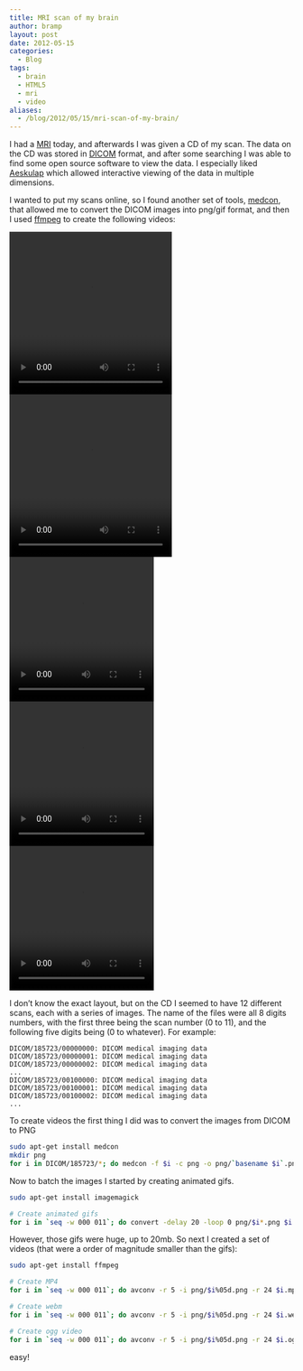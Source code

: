 ```yaml
---
title: MRI scan of my brain
author: bramp
layout: post
date: 2012-05-15
categories:
  - Blog
tags:
  - brain
  - HTML5
  - mri
  - video
aliases:
  - /blog/2012/05/15/mri-scan-of-my-brain/
---
```


I had a [MRI][1] today, and afterwards I was given a CD of my scan. The data on the CD was stored in [DICOM][2] format, and after some searching I was able to find some open source software to view the data. I especially liked [Aeskulap][3] which allowed interactive viewing of the data in multiple dimensions.

I wanted to put my scans online, so I found another set of tools, [medcon][4], that allowed me to convert the DICOM images into png/gif format, and then I used [ffmpeg][5] to create the following videos:

<div class="row">
  <div class="col-md-6 text-center">
  	<video width="288" height="288" controls="controls"><source src="004.mp4" type="video/mp4" /><source src="004.webm" type="video/webm" />Your browser does not support the video tag.</video>
  </div>
  <div class="col-md-6 text-center">
  	<video width="288" height="288" controls="controls"><source src="000.mp4" type="video/mp4" /><source src="000.webm" type="video/webm" />Your browser does not support the video tag.</video>
  </div>
</div>
<div class="row">
  <div class="col-md-6 text-center">
  	<video width="256" height="256" controls="controls"><source src="001.mp4" type="video/mp4" /><source src="001.webm" type="video/webm" />Your browser does not support the video tag.</video>
  </div>
  <div class="col-md-6 text-center">
 	 <video width="256" height="256" controls="controls"><source src="003.mp4" type="video/mp4" /><source src="003.webm" type="video/webm" />Your browser does not support the video tag.</video>
  </div>
</div>

<div class="row">
  <div class="col-md-12 text-center">
  	<video width="256" height="256" controls="controls"><source src="008.mp4" type="video/mp4" /><source src="008.webm" type="video/webm" />Your browser does not support the video tag.</video>
  </div>
</div>

I don&#8217;t know the exact layout, but on the CD I seemed to have 12 different scans, each with a series of images. The name of the files were all 8 digits numbers, with the first three being the scan number (0 to 11), and the following five digits being (0 to whatever). For example:

```text
DICOM/185723/00000000: DICOM medical imaging data
DICOM/185723/00000001: DICOM medical imaging data
DICOM/185723/00000002: DICOM medical imaging data
...
DICOM/185723/00100000: DICOM medical imaging data
DICOM/185723/00100001: DICOM medical imaging data
DICOM/185723/00100002: DICOM medical imaging data
...
```

To create videos the first thing I did was to convert the images from DICOM to PNG

```bash
sudo apt-get install medcon
mkdir png
for i in DICOM/185723/*; do medcon -f $i -c png -o png/`basename $i`.png ; done;
```

Now to batch the images I started by creating animated gifs.

```bash
sudo apt-get install imagemagick

# Create animated gifs
for i in `seq -w 000 011`; do convert -delay 20 -loop 0 png/$i*.png $i.gif; done;
```

However, those gifs were huge, up to 20mb. So next I created a set of videos (that were a order of magnitude smaller than the gifs):

```bash
sudo apt-get install ffmpeg

# Create MP4
for i in `seq -w 000 011`; do avconv -r 5 -i png/$i%05d.png -r 24 $i.mp4; done;

# Create webm
for i in `seq -w 000 011`; do avconv -r 5 -i png/$i%05d.png -r 24 $i.webm; done;

# Create ogg video
for i in `seq -w 000 011`; do avconv -r 5 -i png/$i%05d.png -r 24 $i.ogg; done;
```

easy!

 [1]: http://en.wikipedia.org/wiki/Magnetic_resonance_imaging
 [2]: http://en.wikipedia.org/wiki/DICOM
 [3]: http://aeskulap.nongnu.org/
 [4]: http://xmedcon.sourceforge.net/
 [5]: http://ffmpeg.org/
 
